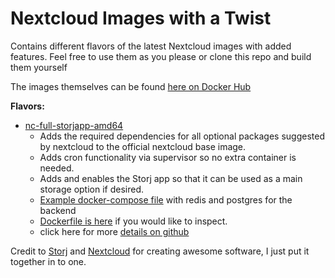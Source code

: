 
# Nextcloud Images with a Twist

Contains different flavors of the latest Nextcloud images with added features. Feel free to use them as you please or clone this repo and build them yourself

The images themselves can be found [here on Docker Hub](https://hub.docker.com/r/bambam018/nextcloud)

**Flavors:**
- [nc-full-storjapp-amd64](/nc-apache-full-storjapp/)
  - Adds the required dependencies for all optional packages suggested by nextcloud to the official nextcloud base image.
  - Adds cron functionality via supervisor so no extra container is needed.
  - Adds and enables the Storj app so that it can be used as a main storage option if desired.
  - [Example docker-compose file](/nc-apache-full-storjapp/docker-compose.yml) with redis and postgres for the backend
  - [Dockerfile is here](/nc-apache-full-storjapp/Dockerfile) if you would like to inspect.
  - click here for more [details on github](https://github.com/bamtests/nextcloud)

Credit to [Storj](https://github.com/storj-thirdparty/nextcloud-app) and [Nextcloud](https://github.com/nextcloud/docker) for creating awesome software, I just put it together in to one.
